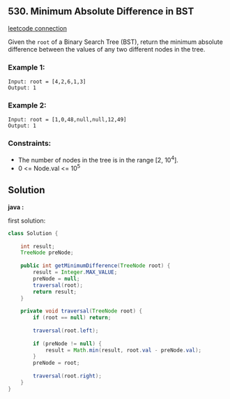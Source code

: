 ## 530. Minimum Absolute Difference in BST

[leetcode connection](https://leetcode.com/problems/minimum-absolute-difference-in-bst/)

Given the `root` of a Binary Search Tree (BST), return the minimum absolute difference between the values of any two different nodes in the tree.

### Example 1:
```
Input: root = [4,2,6,1,3]
Output: 1
```

### Example 2:
```
Input: root = [1,0,48,null,null,12,49]
Output: 1
```

### Constraints:

* The number of nodes in the tree is in the range [2, 10<sup>4</sup>].
* 0 <= Node.val <= 10<sup>5</sup>

## Solution

**java :**

first solution:
```java
class Solution {
    
    int result;
    TreeNode preNode;
    
    public int getMinimumDifference(TreeNode root) {
        result = Integer.MAX_VALUE;
        preNode = null;
        traversal(root);
        return result;
    }
    
    private void traversal(TreeNode root) {
        if (root == null) return;
        
        traversal(root.left);
        
        if (preNode != null) {
            result = Math.min(result, root.val - preNode.val);
        }
        preNode = root;
        
        traversal(root.right);
    }
}
```